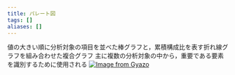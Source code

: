```yaml
---
title: パレート図
tags: []
aliases: []
---
```

値の大きい順に分析対象の項目を並べた棒グラフと，累積構成比を表す折れ線グラフを組み合わせた複合グラフ
主に複数の分析対象の中から，重要である要素を識別するために使用される
[![Image from Gyazo](https://i.gyazo.com/5d92f73c45427ae2bf9fd0618771443b.png)](https://gyazo.com/5d92f73c45427ae2bf9fd0618771443b)